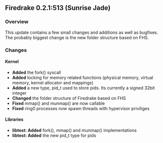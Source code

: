 ## Firedrake 0.2.1:513 (Sunrise Jade)
### Overview
This update contains a few small changes and additions as well as bugfixes. The probably biggest change is the new folder structure based on FHS.

### Changes
#### Kernel
 * **Added** the fork() syscall
 * **Added** locking for memory related functions (physical memory, virtual memory, kernel allocator and mappings)
 * **Added** a new type, pid_t used to store pids. Its currently a signed 32bit integer
 * **Changed** the folder structure of Firedrake based on FHS
 * **Fixed** mmap() and munmap() are now callable
 * **Fixed** ring0 processes now spawn threads with hypervisor priviliges

#### Libraries
 * **libtest: Added** fork(), mmap() and munmap() implementations
 * **libtest: Added** the new pid_t type for pids